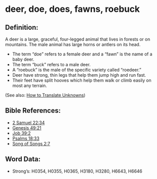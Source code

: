# deer, doe, does, fawns, roebuck

## Definition:

A deer is a large, graceful, four-legged animal that lives in forests or on mountains. The male animal has large horns or antlers on its head.

* The term “doe” refers to a female deer and a “fawn” is the name of a baby deer.
* The term “buck” refers to a male deer.
* A “roebuck” is the male of the specific variety called “roedeer.”
* Deer have strong, thin legs that help them jump high and run fast.
* Their feet have split hooves which help them walk or climb easily on most any terrain.

(See also: [How to Translate Unknowns](rc://en/ta/man/translate/translate-unknown))

## Bible References:

* [2 Samuel 22:34](rc://en/tn/help/2sa/22/34)
* [Genesis 49:21](rc://en/tn/help/gen/49/21)
* [Job 39:2](rc://en/tn/help/job/39/02)
* [Psalms 18:33](rc://en/tn/help/psa/018/33)
* [Song of Songs 2:7](rc://en/tn/help/sng/02/7)

## Word Data:

* Strong’s: H0354, H0355, H0365, H3180, H3280, H6643, H6646
